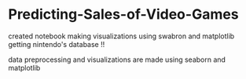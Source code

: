 # Predicting-Sales-of-Video-Games
created notebook
making visualizations using swabron and matplotlib
getting nintendo's database !!

data preprocessing and visualizations are made using seaborn and matplotlib
